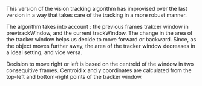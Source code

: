 This version of the vision tracking algorithm has improvised over the
last version in a way that takes care of the tracking in a more robust
manner. 

The algorithm takes into account : the previous frames trakcer window
in prevtrackWindow, and the current trackWindow. The change in the
area of the tracker window helps us decide to move forward or
backward. Since, as the object moves further away, the area of the
tracker window decreases in a ideal setting, and vice versa.

Decision to move right or left is based on the centroid of the window
in two consequitive frames. Centroid x and y coordinates are
calculated from the top-left and bottom-right points of the tracker
window.